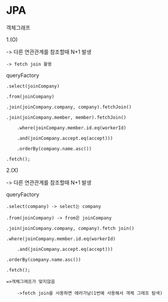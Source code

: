 # JPA



객체그래프

1.(O)

-> 다른 연관관계를 참조할때 N+1 발생

	-> fetch join 활용
	
queryFactory

	.select(joinCompany)
		
	.from(joinCompany)
		
	.join(joinCompany.company, company).fetchJoin()
		
	.join(joinCompany.member, member).fetchJoin()
	   
        .where(joinCompany.member.id.eq(workerId)
		
		.and(joinCompany.accept.eq(accept)))
			
        .orderBy(company.name.asc())
	
	.fetch();

2.(X)

-> 다른 연관관계를 참조할때 N+1 발생

queryFactory

	.select(company) -> select는 company
		
	.from(joinCompany) -> from은 joinCompany
		
	.join(joinCompany.company, company).fetch join()
		
	.where(joinCompany.member.id.eq(workerId)
		
		.and(joinCompany.accept.eq(accept)))
			
	.orderBy(company.name.asc())
		
	.fetch();

	=>객체그래프가 맞지않음
	
		->fetch join을 사용하면 에러가남(1번예 사용해서 객체 그래프 탐색)




